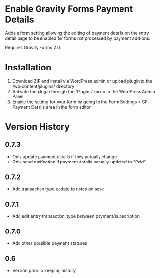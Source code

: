 # Enable Gravity Forms Payment Details

Adds a form setting allowing the editing of payment details on the entry detail page to be enabled for forms not processed by payment add-ons.

Requires Gravity Forms 2.0.

# Installation

 1. Download ZIP and install via WordPress admin or upload plugin to the /wp-content/plugins/ directory
 2. Activate the plugin through the 'Plugins' menu in the WordPress Admin Panel
 3. Enable the setting for your form by going to the Form Settings > GF Payment Details area in the form editor

 # Version History

## 0.7.3
- Only update payment details if they actually change
- Only send notifcation if payment details actually updated to "Paid"

## 0.7.2
- Add transaction type update to notes on save

## 0.7.1
- Add edit entry transaction_type between payment/subscription

## 0.7.0
- Add other possible payment statuses

## 0.6
- Version prior to keeping history